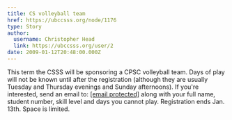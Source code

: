 ```yaml
---
title: CS volleyball team 
href: https://ubccsss.org/node/1176
type: Story
author:
  username: Christopher Head
  link: https://ubccsss.org/user/2
date: 2009-01-12T20:48:00.000Z
---
```


<div class="field field-name-body field-type-text-with-summary field-label-hidden"><div class="field-items"><div class="field-item even"><p>This term the CSSS will be sponsoring a CPSC volleyball team. Days of play will not be known until after the registration (although they are usually Tuesday and Thursday evenings and Sunday afternoons). If you&apos;re interested, send an email to: <a href="/cdn-cgi/l/email-protection#6f191f1c2f1b070a0c1a0d0a410c0e"><span class="__cf_email__" data-cfemail="3442444774405c51574156511a5755">[email&#xA0;protected]</span></a> along with your full name, student number, skill level and days you cannot play. Registration ends Jan. 13th. Space is limited.</p>
</div></div></div>    <footer>
          </footer>